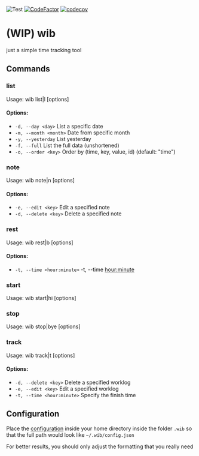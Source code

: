 ![Test](https://github.com/jinnoflife/wib/workflows/Test/badge.svg)
[![CodeFactor](https://www.codefactor.io/repository/github/jinnoflife/wib/badge)](https://www.codefactor.io/repository/github/jinnoflife/wib)
[![codecov](https://codecov.io/gh/jinnoflife/wib/branch/master/graph/badge.svg)](https://codecov.io/gh/jinnoflife/wib)
# (WIP) wib
just a simple time tracking tool

## Commands
### list
Usage: wib list|l [options]
#### Options:
* `-d, --day <day>`      List a specific date
* `-m, --month <month>`  Date from specific month
* `-y, --yesterday`      List yesterday
*  `-f, --full`           List the full data (unshortened)
*  `-o, --order <key>`    Order by (time, key, value, id) (default: "time")

### note
Usage: wib note|n [options]

#### Options:
* `-e, --edit <key>`    Edit a specified note
* `-d, --delete <key>`  Delete a specified note

### rest
Usage: wib rest|b [options]

#### Options:
* `-t, --time <hour:minute>`  -t, --time <hour:minute>

### start
Usage: wib start|hi [options]

### stop
Usage: wib stop|bye [options]

### track
Usage: wib track|t [options]
#### Options:
* `-d, --delete <key>`        Delete a specified worklog
* `-e, --edit <key>`          Edit a specified worklog
* `-t, --time <hour:minute>`  Specify the finish time

## Configuration
Place the [configuration](src/config.dist.json) inside your home directory inside the folder `.wib` so that the full path would look like `~/.wib/config.json`

For better results, you should only adjust the formatting that you really need
